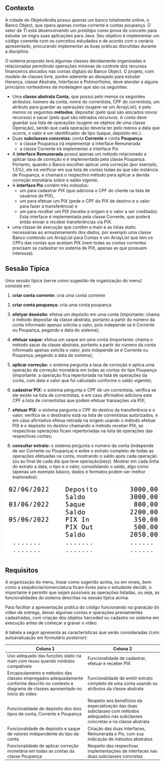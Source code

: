 ## Contexto

A cidade de Objetolândia possui apenas um banco totalmente online, o Banco Object, que opera apenas contas 
corrente e contas poupança. O setor de TI está desenvolvendo um protótipo como prova de conceito para estudar 
se migra suas aplicações para Java. Seu objetivo é implementar um código coerente com os conceitos estudados e 
de acordo com o cenário apresentado, procurando implementar as boas práticas discutidas durante a disciplina. 
 
O sistema proposto terá algumas classes devidamente organizadas e relacionadas permitindo operações mínimas de 
controle dos recursos financeiros alocados nas contas digitais do Banco Object.  O projeto, com modelo de classes 
livre, porém aderente ao desejado para estudar Herança, classe Abstrata, Interfaces e Polimorfismo, deve atender a 
alguns princípios norteadores da modelagem que são os seguintes: 
- Uma **classe abstrata Conta**, que possui pelo menos os seguintes atributos: número da conta, nome do correntista, CPF do correntista, um atributo para guardar as operações (sugere-se um ArrayList); e pelo menos os seguintes **métodos**: depositar (pelo qual são alocados novos recursos) e sacar (pelo qual são 
retirados recursos). 
A conta deve guardar sua lista de operações (sugere-se objetos de uma classe Operação), sendo que cada 
operação deveria ter pelo menos a data que ocorre, o valor e um identificador de tipo (saque, depósito 
etc.). 
- Duas **subclasses concretas**: conta **Corrente** e conta **Poupança**: 
    - a classe Poupança irá implementar a interface Remunerada 
    - a classe Corrente irá implementar a interface Pix 
- A **interface Remunerada** possui apenas um método relacionado a aplicar taxa de correção e é 
implementada pela classe Poupança. Portanto, quando o Banco escolher aplicar uma correção (por 
exemplo, 1.5%), ele irá verificar em sua lista de contas todas as que são instância de Poupança, e chamará o 
respectivo método para aplicar a devida correção monetária sobre o saldo vigente. 
- A **interface Pix** contém três métodos: 
    - um para cadastrar PIX (que adiciona o CPF do cliente na lista de usuários de PIX), 
    - um para efetuar um PIX (pede o CPF do PIX de destino e o valor para fazer a transferência) e 
    - um para receber um PIX (recebe a origem e o valor a ser creditado). Esta interface é 
implementada pela classe Corrente, que poderá então enviar e receber transferências via PIX. 
- uma classe de execução que contêm a main e as listas static necessárias ao armazenamento dos dados, por exemplo uma classe Banco contendo um ArrayList para Contas e um ArrayList que tem os CPFs das contas 
que aceitam PIX (nem todas as contas correntes precisam se cadastrar no sistema de PIX, apenas as que possuem interesse).

## Sessão Típica
Uma sessão típica (serve como sugestão de organização do menu) consiste em:
1. **criar conta corrente:** cria uma conta corrente
2. **criar conta poupança:** cria uma conta poupança
3. **efetyar deoósito:** efetua um depósito em uma conta (importante: chama o método depositar da classe abstrata, portanto a partir do número da conta informado apenas solicita o valor, pois independe se é Corrente ou Poupança, pegando a data do sistema); 
4. **efetuar saque:** efetua um saque em uma conta (importante: chama o método sacar da classe abstrata, portanto a partir do número da conta informado apenas solicita o valor, pois independe se é Corrente ou Poupança, pegando a data do sistema); 
 
5. **aplicar correção:** o sistema pergunta a taxa de correção e aplica uma operação de correção monetária em todas as contas do tipo Poupança (importante: a operação fica repertoriada na lista de operações da conta, com data e valor que foi calculado conforme o saldo vigente); 
4. **cadastrar PIX:** o sistema pergunta o CPF de um correntista, verifica se ele existe na lista de correntistas, e em caso afirmativo adiciona este CPF a lista de correntistas que podem efetuar transações via PIX; 
5. **efetuar PIX:** o sistema pergunta o CPF do destino da transferência e o valor, verifica se o destinário está na lista de correntistas autorizados, e em caso afirmativo efetua retirada na origem usando o método efetuar PIX e o depósito no destino chamando o método receber PIX, as respectivas operações ficam repertoriadas na lista de operações das respectivas contas;  
6. **consultar extrato:** o sistema pergunta o número da conta (independe de ser Corrente ou Poupança) e exibe o extrato completo de todas as operações efetuadas na conta, mostrando o saldo após cada operação (ou ao final de cada dia que teve operação(ões)). Mostrar em cada linha do extrato a data, o tipo e o valor, consolidando o saldo, algo como (apenas um exemplo básico, dados e formatos podem ser melhor explorados):

![Exemplo Extrato](exemplo_extrato.png)

## Requisitos

A organização do menu, linear como sugerido acima, ou em níveis, bem como a sequência/nomenclatura ficam 
livres para o estudante decidir, o importante é permitir que sejam possíveis as operações listadas, ou seja, as 
funcionalidades do sistema descritas na sessão típica acima. 
 
Para facilitar a apresentação prática do código funcionando na gravação do vídeo de entrega, deixar algumas contas 
e operações previamentes cadastradas, com criação dos objetos harcoded ou cadastro no sistema em execução 
antes de começar a gravar o vídeo. 
 
A tabela a seguir apresenta as características que serão consideradas (com autoavaliuação em formulário posterior):

| Coluna 1 | Coluna 2 |
|----------|----------|
| Uso adequado das funções static na main com reuso quando módulos compatíveis | Funcionalidade de cadastrar, efetuar e receber PIX  |
| Encapsulamento e métodos das classes empregados adequadamente conforme descrito no contexto e diagrama de classes apresentado no início do vídeo  | Funcionalidade de emitir extrato completo de uma conta usando os atríbutos da classe abstrata |
| Funcionalidade de depósito dos dois tipos de conta, Corrente e Poupança | Respeito aos benefícios da especialização das duas subclasses com métodos adequados nas subclasses concretas e na classe abstrata |
| Funcionalidade de depósito e saque de valores independente do tipo da conta | Criação das duas interfaces, Remunerada e Pix, com sua indicação de métodos abstratos |
| Funcionalidade de aplicar correção monetária em todas as contas da classe Poupança | Respeito das respectivas implementações de interfaces nas duas subclasses concretas |